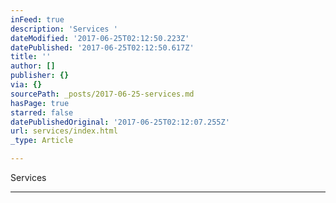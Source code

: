 ```yaml
---
inFeed: true
description: 'Services '
dateModified: '2017-06-25T02:12:50.223Z'
datePublished: '2017-06-25T02:12:50.617Z'
title: ''
author: []
publisher: {}
via: {}
sourcePath: _posts/2017-06-25-services.md
hasPage: true
starred: false
datePublishedOriginal: '2017-06-25T02:12:07.255Z'
url: services/index.html
_type: Article

---
```

Services 

---